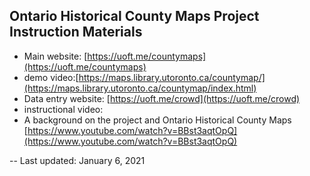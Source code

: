 ## Ontario Historical County Maps Project Instruction Materials

* Main website: [https://uoft.me/countymaps](https://uoft.me/countymaps)
* 	demo video:[https://maps.library.utoronto.ca/countymap/](https://maps.library.utoronto.ca/countymap/index.html) 
* Data entry website: [https://uoft.me/crowd](https://uoft.me/crowd)
*	instructional video:
* A background on the project and Ontario Historical County Maps [https://www.youtube.com/watch?v=BBst3aqtOpQ](https://www.youtube.com/watch?v=BBst3aqtOpQ)


--
Last updated: January 6, 2021
